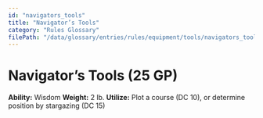 ```yaml
---
id: "navigators_tools"
title: "Navigator’s Tools"
category: "Rules Glossary"
filePath: "/data/glossary/entries/rules/equipment/tools/navigators_tools.md"
---
```

# Navigator’s Tools (25 GP)
**Ability:** Wisdom 
**Weight:** 2 lb.
**Utilize:** Plot a course (DC 10), or determine position by stargazing (DC 15)